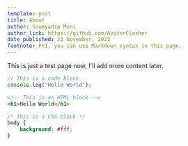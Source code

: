 ```yaml
---
template: post
title: About
author: Soumyadip Moni
author_link: https://github.com/AvaterClasher
date_published: 23 November, 2023
footnote: FYI, you can use Markdown syntax in this page.
---
```


<!-- @format -->

This is just a test page now, I'll add more content later.

```js
// This is a code block
console.log("Hello World");
```

```html
<!-- This is an HTML block -->
<h1>Hello World</h1>
```

```css
/* This is a CSS block */
body {
	background: #fff;
}
```
